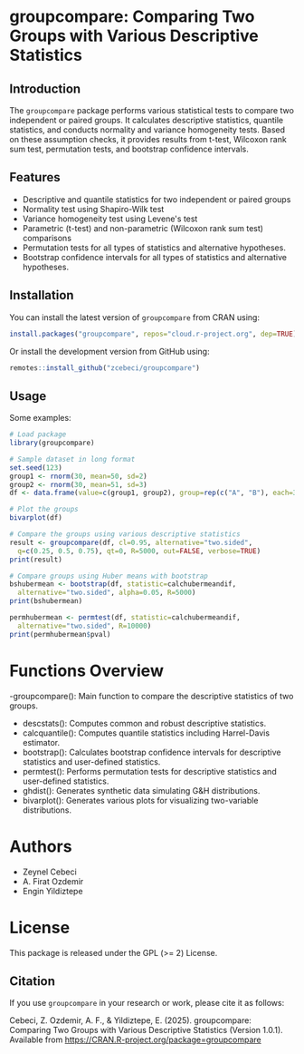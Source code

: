 # groupcompare: Comparing Two Groups with Various Descriptive Statistics

## Introduction

The `groupcompare` package performs various statistical tests to compare two independent or paired groups. It calculates descriptive statistics, quantile statistics, and conducts normality and variance homogeneity tests. Based on these assumption checks, it provides results from t-test, Wilcoxon rank sum test, permutation tests, and bootstrap confidence intervals.

## Features

- Descriptive and quantile statistics for two independent or paired groups
- Normality test using Shapiro-Wilk test
- Variance homogeneity test using Levene's test
- Parametric (t-test) and non-parametric (Wilcoxon rank sum test) comparisons
- Permutation tests for all types of statistics and alternative hypotheses.
- Bootstrap confidence intervals for all types of statistics and alternative hypotheses.


## Installation

You can install the latest version of `groupcompare` from CRAN using:

```r
install.packages("groupcompare", repos="cloud.r-project.org", dep=TRUE)
```

Or install the development version from GitHub using:

```r
remotes::install_github("zcebeci/groupcompare")
```

## Usage

Some examples:

```r
# Load package
library(groupcompare)

# Sample dataset in long format
set.seed(123)
group1 <- rnorm(30, mean=50, sd=2)
group2 <- rnorm(30, mean=51, sd=3)
df <- data.frame(value=c(group1, group2), group=rep(c("A", "B"), each=30))

# Plot the groups
bivarplot(df)

# Compare the groups using various descriptive statistics
result <- groupcompare(df, cl=0.95, alternative="two.sided",
  q=c(0.25, 0.5, 0.75), qt=0, R=5000, out=FALSE, verbose=TRUE)
print(result)

# Compare groups using Huber means with bootstrap
bshubermean <- bootstrap(df, statistic=calchubermeandif, 
  alternative="two.sided", alpha=0.05, R=5000)
print(bshubermean)

permhubermean <- permtest(df, statistic=calchubermeandif, 
  alternative="two.sided", R=10000)
print(permhubermean$pval)

```

# Functions Overview
-groupcompare(): Main function to compare the descriptive statistics of two groups.
- descstats(): Computes common and robust descriptive statistics.
- calcquantile(): Computes quantile statistics including Harrel-Davis estimator.
- bootstrap(): Calculates bootstrap confidence intervals for descriptive statistics and user-defined statistics.
- permtest(): Performs permutation tests for descriptive statistics and user-defined statistics.
- ghdist(): Generates synthetic data simulating G&H distributions.
- bivarplot(): Generates various plots for visualizing two-variable distributions.

# Authors
- Zeynel Cebeci
- A. Firat Ozdemir
- Engin Yildiztepe

# License

This package is released under the GPL (>= 2) License.

## Citation

If you use `groupcompare` in your research or work, please cite it as follows:

Cebeci, Z. Ozdemir, A. F., & Yildiztepe, E. (2025). groupcompare: Comparing Two Groups with Various Descriptive Statistics (Version 1.0.1). Available from https://CRAN.R-project.org/package=groupcompare






